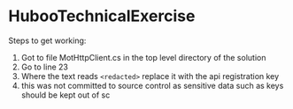 # HubooTechnicalExercise

Steps to get working:

1) Got to file MotHttpClient.cs in the top level directory of the solution
2) Go to line 23
3) Where the text reads `<redacted>` replace it with the api registration key
4) this was not committed to source control as sensitive data such as keys should be kept out of sc 
